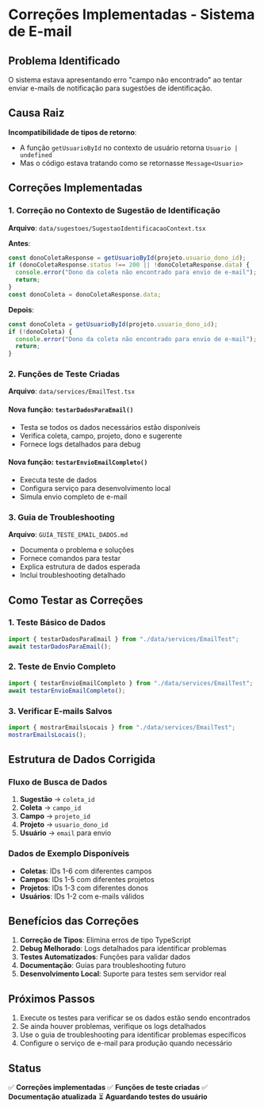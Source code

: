 # Correções Implementadas - Sistema de E-mail

## Problema Identificado

O sistema estava apresentando erro "campo não encontrado" ao tentar enviar e-mails de notificação para sugestões de identificação.

## Causa Raiz

**Incompatibilidade de tipos de retorno**:

- A função `getUsuarioById` no contexto de usuário retorna `Usuario | undefined`
- Mas o código estava tratando como se retornasse `Message<Usuario>`

## Correções Implementadas

### 1. Correção no Contexto de Sugestão de Identificação

**Arquivo**: `data/sugestoes/SugestaoIdentificacaoContext.tsx`

**Antes**:

```typescript
const donoColetaResponse = getUsuarioById(projeto.usuario_dono_id);
if (donoColetaResponse.status !== 200 || !donoColetaResponse.data) {
  console.error("Dono da coleta não encontrado para envio de e-mail");
  return;
}
const donoColeta = donoColetaResponse.data;
```

**Depois**:

```typescript
const donoColeta = getUsuarioById(projeto.usuario_dono_id);
if (!donoColeta) {
  console.error("Dono da coleta não encontrado para envio de e-mail");
  return;
}
```

### 2. Funções de Teste Criadas

**Arquivo**: `data/services/EmailTest.tsx`

#### Nova função: `testarDadosParaEmail()`

- Testa se todos os dados necessários estão disponíveis
- Verifica coleta, campo, projeto, dono e sugerente
- Fornece logs detalhados para debug

#### Nova função: `testarEnvioEmailCompleto()`

- Executa teste de dados
- Configura serviço para desenvolvimento local
- Simula envio completo de e-mail

### 3. Guia de Troubleshooting

**Arquivo**: `GUIA_TESTE_EMAIL_DADOS.md`

- Documenta o problema e soluções
- Fornece comandos para testar
- Explica estrutura de dados esperada
- Inclui troubleshooting detalhado

## Como Testar as Correções

### 1. Teste Básico de Dados

```javascript
import { testarDadosParaEmail } from "./data/services/EmailTest";
await testarDadosParaEmail();
```

### 2. Teste de Envio Completo

```javascript
import { testarEnvioEmailCompleto } from "./data/services/EmailTest";
await testarEnvioEmailCompleto();
```

### 3. Verificar E-mails Salvos

```javascript
import { mostrarEmailsLocais } from "./data/services/EmailTest";
mostrarEmailsLocais();
```

## Estrutura de Dados Corrigida

### Fluxo de Busca de Dados

1. **Sugestão** → `coleta_id`
2. **Coleta** → `campo_id`
3. **Campo** → `projeto_id`
4. **Projeto** → `usuario_dono_id`
5. **Usuário** → `email` para envio

### Dados de Exemplo Disponíveis

- **Coletas**: IDs 1-6 com diferentes campos
- **Campos**: IDs 1-5 com diferentes projetos
- **Projetos**: IDs 1-3 com diferentes donos
- **Usuários**: IDs 1-2 com e-mails válidos

## Benefícios das Correções

1. **Correção de Tipos**: Elimina erros de tipo TypeScript
2. **Debug Melhorado**: Logs detalhados para identificar problemas
3. **Testes Automatizados**: Funções para validar dados
4. **Documentação**: Guias para troubleshooting futuro
5. **Desenvolvimento Local**: Suporte para testes sem servidor real

## Próximos Passos

1. Execute os testes para verificar se os dados estão sendo encontrados
2. Se ainda houver problemas, verifique os logs detalhados
3. Use o guia de troubleshooting para identificar problemas específicos
4. Configure o serviço de e-mail para produção quando necessário

## Status

✅ **Correções implementadas**
✅ **Funções de teste criadas**
✅ **Documentação atualizada**
⏳ **Aguardando testes do usuário**

